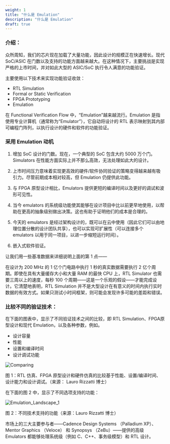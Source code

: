 ```yaml
---
weight: 1
title: "什么是 Emulation"
description: "什么是 Emulation"
draft: true
---
```


### 介绍：

众所周知，我们的芯片现在加载了大量功能，因此设计的规模正在快速增长。现代 SoC/ASIC 在门数以及支持的功能方面越来越大。在这种情况下，主要挑战是实现严格的上市时间，并对如此大型的 ASIC/SoC 执行令人满意的功能验证。

主要使用以下技术来实现功能验证收敛：

- RTL Simulation
- Formal or Static Verification
- FPGA Prototyping
- Emulation

在 Functional Verification Flow 中，“Emulation”越来越流行。Emulation 是指使用专业计算机（通常称为“Emulator”），它自动将设计的 RTL 表示映射到其内部可编程门阵列，以执行设计的硬件和软件的功能验证。

### 采用 Emulation 动机

1. 增加 SoC 设计的门数。现在，一个典型的 SoC 包含大约 5000 万个门。Simulators 在性能方面实际上并不那么高效，无法处理如此大的设计。

2. 上市时间压力意味着实现更高效的硬件/软件协同验证的策略变得越来越有吸引力。尽管前期成本相对较高，但 Emulation 仍提供此功能。

3. 与 FPGA 原型设计相比，Emulators 提供更短的编译时间以及更好的调试和波形可见性。

4. 当今 emulators 的系统级功能使其能够在设计项目中比以前更早地使用，以帮助在更高的抽象级别做出决策。这也有助于证明他们的成本是合理的。

5. 今天的 emulators 是经过架构设计的，既可以在云中使用（因此它们可以由地理位置分散的设计团队共享），也可以实现可扩展性（可以连接多个 emulators 以用于同一项目，以进一步缩短运行时间）。

6. 嵌入式软件验证。

让我们用一些基准数据来详细说明上面的第 1 点——

在设计为 200 MHz 的 1 亿个门电路中执行 1 秒的真实数据需要执行 2 亿个周期。即使在具有大量缓存大小和大量 RAM 的最快 CPU 上，RTL Simulator 也需要三周以上的速度，每秒 100 个周期——这是一个乐观的假设——才能完成设计。它清楚地表明，RTL Simulation 并不是大型设计在有意义的时间内执行实时数据的有效方式。如果只测试小时间框架，则可能会发现许多可能的差距和错误。

### 比较不同的验证技术：

在下面的图表中，显示了不同验证技术之间的比较，即 RTL Simulation、FPGA原型设计和现代 Emulation，以及各种参数，例如。

- 设计容量
- 性能
- 设置和编译时间
- 设计调试功能

![Comparing](https://cdn.jsdelivr.net/gh/easyformal/easyformal-site@master/content/zh/simulation/image/1/Comparing.png)

图 1：RTL 仿真、FPGA 原型设计和硬件仿真的比较基于性能、设置/编译时间、设计能力和设计调试。（来源： Lauro Rizzatti 博士）

在下面的图 2 中，显示了不同选项支持的功能：

![Emulation_Landscape_1](https://cdn.jsdelivr.net/gh/easyformal/easyformal-site@master/content/zh/simulation/image/1/Emulation_Landscape_1.webp)

图 2：不同技术支持的功能（来源：Lauro Rizzatti 博士）


市场上的三大主要参与者——Cadence Design Systems （Palladium XP）、Mentor Graphics （Veloce） 和 Synopsys （ZeBu）——提供的高级 Emulators 都能够处理系统级（例如 C、C++、事务级模型）和 RTL 设计。

